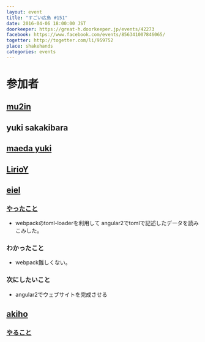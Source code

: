 ```yaml
---
layout: event
title: "すごい広島 #151"
date: 2016-04-06 18:00:00 JST
doorkeeper: https://great-h.doorkeeper.jp/events/42273
facebook: https://www.facebook.com/events/856341007846065/
togetter: http://togetter.com/li/959752
place: shakehands
categories: events
---
```


# 参加者


## [mu2in](http://twitter.com/mu2in)


## yuki sakakibara


## [maeda yuki](http://www.facebook.com/profile.php?id=998573433555856)


## [LirioY](http://twitter.com/LirioY)


## [eiel](http://eiel.info/)

### [やったこと](https://github.com/great-h/great-h.github.io/issues/1792)

* webpackのtoml-loaderを利用して angular2でtomlで記述したデータを読みこみした。

### わかったこと

* webpack難しくない。


### 次にしたいこと

* angular2でウェブサイトを完成させる


## [akiho](https://github.com/akifo)

### [やること](https://github.com/great-h/great-h.github.io/issues/1793)
